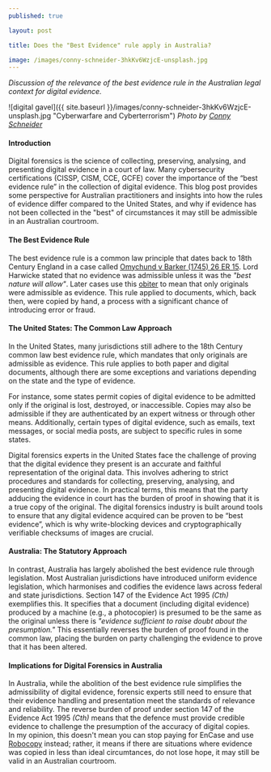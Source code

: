 ```yaml
---
published: true

layout: post

title: Does the "Best Evidence" rule apply in Australia?

image: /images/conny-schneider-3hkKv6WzjcE-unsplash.jpg
---
```


_Discussion of the relevance of the best evidence rule in the Australian legal context for digital evidence._

![digital gavel]({{ site.baseurl }}/images/conny-schneider-3hkKv6WzjcE-unsplash.jpg "Cyberwarfare and Cyberterrorism") 
_Photo by [Conny Schneider](https://unsplash.com/@choys_)_   

#### Introduction

Digital forensics is the science of collecting, preserving, analysing, and presenting digital evidence in a court of law. Many cybersecurity certifications (CISSP, CISM, CCE, GCFE) cover the importance of the “best evidence rule” in the collection of digital evidence. This blog post provides some perspective for Australian practitioners and insights into how the rules of evidence differ compared to the United States, and why if evidence has not been collected in the "best" of circumstances it may still be admissible in an Australian courtroom. 

#### The Best Evidence Rule

The best evidence rule is a common law principle that dates back to 18th Century England in a case called [Omychund v Barker (1745) 26 ER 15](https://vlex.co.uk/vid/omychund-v-barker-804436045). Lord Harwicke stated that no evidence was admissible unless it was the _"best nature will allow"_. Later cases use this [obiter](https://en.wikipedia.org/wiki/Obiter_dictum) to mean that only originals were admissible as evidence. This rule applied to documents, which, back then, were copied by hand, a process with a significant chance of introducing error or fraud.

#### The United States: The Common Law Approach

In the United States, many jurisdictions still adhere to the 18th Century common law best evidence rule, which mandates that only originals are admissible as evidence. This rule applies to both paper and digital documents, although there are some exceptions and variations depending on the state and the type of evidence.

For instance, some states permit copies of digital evidence to be admitted only if the original is lost, destroyed, or inaccessible. Copies may also be admissible if they are authenticated by an expert witness or through other means. Additionally, certain types of digital evidence, such as emails, text messages, or social media posts, are subject to specific rules in some states.

Digital forensics experts in the United States face the challenge of proving that the digital evidence they present is an accurate and faithful representation of the original data. This involves adhering to strict procedures and standards for collecting, preserving, analysing, and presenting digital evidence. In practical terms, this means that the party adducing the evidence in court has the burden of proof in showing that it is a true copy of the original. The digital forensics industry is built around tools to ensure that any digital evidence acquired can be proven to be “best evidence”, which is why write-blocking devices and cryptographically verifiable checksums of images are crucial.

#### Australia: The Statutory Approach

In contrast, Australia has largely abolished the best evidence rule through legislation. Most Australian jurisdictions have introduced uniform evidence legislation, which harmonises and codifies the evidence laws across federal and state jurisdictions. Section 147 of the Evidence Act 1995 _(Cth)_ exemplifies this. It specifies that a document (including digital evidence) produced by a machine (e.g., a photocopier) is presumed to be the same as the original unless there is _"evidence sufficient to raise doubt about the presumption."_ This essentially reverses the burden of proof found in the common law, placing the burden on party challenging the evidence to prove that it has been altered.

#### Implications for Digital Forensics in Australia

In Australia, while the abolition of the best evidence rule simplifies the admissibility of digital evidence, forensic experts still need to ensure that their evidence handling and presentation meet the standards of relevance and reliability. The reverse burden of proof under section 147 of the Evidence Act 1995 _(Cth)_ means that the defence must provide credible evidence to challenge the presumption of the accuracy of digital copies.  
In my opinion, this doesn't mean you can stop paying for EnCase and use [Robocopy](https://learn.microsoft.com/en-us/windows-server/administration/windows-commands/robocopy) instead; rather, it means if there are situations where evidence was copied in less than ideal circumtances, do not lose hope, it may still be valid in an Australian courtroom.

